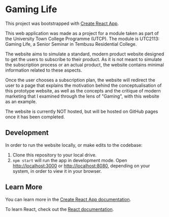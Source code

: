 # Gaming Life

This project was bootstrapped with [Create React App](https://github.com/facebook/create-react-app).

This web application was made as a project for a module taken as part of the University Town College Programme (UTCP). The module is UTC2113: Gaming Life, a Senior Seminar in Tembusu Residential College.

The website aims to simulate a standard, modern product website designed to get the users to subscribe to their product. As it is not meant to simulate the subscription process or an actual product, the website contains minimal information related to these aspects. 

Once the user chooses a subscription plan, the website will redirect the user to a page that explains the motivation behind the conceptualisation of this prototype website, as well as the concepts and the critique of modern marketing that I examined through the lens of "Gaming", with this website as an example.

The website is currently NOT hosted, but will be hosted on GitHub pages once it has been completed.

## Development

In order to run the website locally, or make edits to the codebase:

1. Clone this repository to your local drive.
2. `npm start` will run the app in development mode. Open [http://localhost:3000](http://localhost:3000) or [http://localhost:8080](http://localhost:8080), depending on your system, in order to view it in your browser.

## Learn More

You can learn more in the [Create React App documentation](https://facebook.github.io/create-react-app/docs/getting-started).

To learn React, check out the [React documentation](https://reactjs.org/).